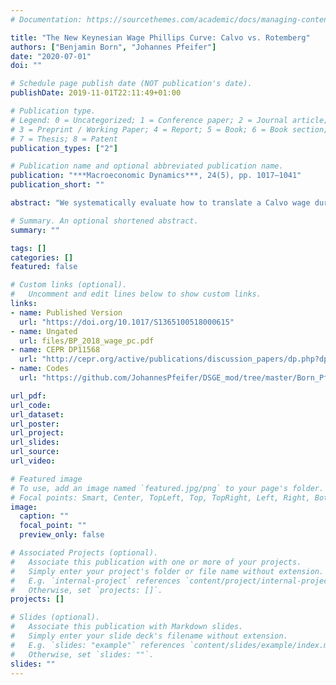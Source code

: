 ```yaml
---
# Documentation: https://sourcethemes.com/academic/docs/managing-content/

title: "The New Keynesian Wage Phillips Curve: Calvo vs. Rotemberg"
authors: ["Benjamin Born", "Johannes Pfeifer"]
date: "2020-07-01"
doi: ""

# Schedule page publish date (NOT publication's date).
publishDate: 2019-11-01T22:11:49+01:00

# Publication type.
# Legend: 0 = Uncategorized; 1 = Conference paper; 2 = Journal article;
# 3 = Preprint / Working Paper; 4 = Report; 5 = Book; 6 = Book section;
# 7 = Thesis; 8 = Patent
publication_types: ["2"]

# Publication name and optional abbreviated publication name.
publication: "***Macroeconomic Dynamics***, 24(5), pp. 1017–1041"
publication_short: ""

abstract: "We systematically evaluate how to translate a Calvo wage duration into an implied Rotemberg wage adjustment cost parameter in medium-scale New Keynesian DSGE models by making use of the well-known equivalence of the two setups at first order. We consider a wide range of felicity functions and show that the assumed household insurance scheme and the presence of labor taxation greatly matter for this mapping, giving rise to differences of up to one order of magnitude. Our results account for the inclusion of wage indexing, habit formation in consumption, and the presence of fixed costs in production. We also investigate the conditional and unconditional welfare implications of the wage setting schemes under efficient and distorted steady states."

# Summary. An optional shortened abstract.
summary: ""

tags: []
categories: []
featured: false

# Custom links (optional).
#   Uncomment and edit lines below to show custom links.
links:
- name: Published Version
  url: "https://doi.org/10.1017/S1365100518000615"
- name: Ungated
  url: files/BP_2018_wage_pc.pdf
- name: CEPR DP11568
  url: "http://cepr.org/active/publications/discussion_papers/dp.php?dpno=11568"
- name: Codes
  url: "https://github.com/JohannesPfeifer/DSGE_mod/tree/master/Born_Pfeifer_2018"

url_pdf:
url_code:
url_dataset:
url_poster:
url_project:
url_slides:
url_source:
url_video:

# Featured image
# To use, add an image named `featured.jpg/png` to your page's folder.
# Focal points: Smart, Center, TopLeft, Top, TopRight, Left, Right, BottomLeft, Bottom, BottomRight.
image:
  caption: ""
  focal_point: ""
  preview_only: false

# Associated Projects (optional).
#   Associate this publication with one or more of your projects.
#   Simply enter your project's folder or file name without extension.
#   E.g. `internal-project` references `content/project/internal-project/index.md`.
#   Otherwise, set `projects: []`.
projects: []

# Slides (optional).
#   Associate this publication with Markdown slides.
#   Simply enter your slide deck's filename without extension.
#   E.g. `slides: "example"` references `content/slides/example/index.md`.
#   Otherwise, set `slides: ""`.
slides: ""
---
```

